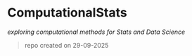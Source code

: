 # ComputationalStats

*exploring computational methods for Stats and Data Science*

>repo created on 29-09-2025